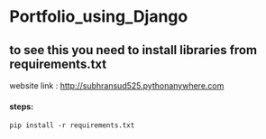 # Portfolio_using_Django
to see this you need to install libraries from requirements.txt
---
website link : <a href="http://subhransud525.pythonanywhere.com" target="_blank">http://subhransud525.pythonanywhere.com</a>

#### steps:

    pip install -r requirements.txt


